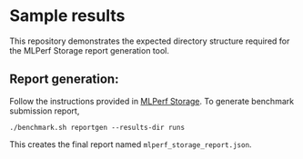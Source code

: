 # Sample results

This repository demonstrates the expected directory structure required for the MLPerf Storage report generation tool. 


 ## Report generation:

 Follow the instructions provided in [MLPerf Storage](https://github.com/mlcommons/storage#configuration). To generate benchmark submission report,

    ./benchmark.sh reportgen --results-dir runs

This creates the final report named `mlperf_storage_report.json`.
